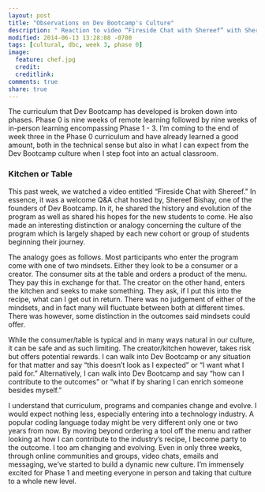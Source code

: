 ```yaml
---
layout: post
title: "Observations on Dev Bootcamp's Culture"
description: " Reaction to video “Fireside Chat with Shereef” with Shereef Bishay."
modified: 2014-06-13 13:28:08 -0700
tags: [cultural, dbc, week 3, phase 0]
image:
  feature: chef.jpg
  credit: 
  creditlink: 
comments: true
share: true
---
```


The curriculum that Dev Bootcamp has developed is broken down into phases. Phase 0 is nine weeks of remote learning followed by nine weeks of in-person learning encompassing Phase 1 - 3. I’m coming to the end of week three in the Phase 0 curriculum and have already learned a good amount, both in the technical sense but also in what I can expect from the Dev Bootcamp culture when I step foot into an actual classroom.

### Kitchen or Table

<!-- <figure><img src="../images/chef.jpg" alt="Chef in Kitchen" width="100%"></figure> -->

This past week,  we watched a video entitled “Fireside Chat with Shereef.” In essence, it was a welcome Q&A chat hosted by, Shereef Bishay, one of the founders of Dev Bootcamp. In it, he shared the history and evolution of the program as well as shared his hopes for the new students to come. He also made an interesting distinction or analogy concerning the culture of the program which is largely shaped by each new cohort or group of students beginning their journey.
					
The analogy goes as follows. Most participants who enter the program come with one of two mindsets. Either they look to be a consumer or a creator. The consumer sits at the table and orders a product of the menu. They pay this in exchange for that. The creator on the other hand, enters the kitchen and seeks to make something. They ask, if I put this into the recipe, what can I get out in return. There was no judgement of either of the mindsets, and in fact many will fluctuate between both at different times. There was however, some distinction in the outcomes said mindsets could offer.
					
While the consumer/table is typical and in many ways natural in our culture, it can be safe and as such limiting. The creator/kitchen however, takes risk but offers potential rewards. I can walk into Dev Bootcamp or any situation for that matter and say “this doesn’t look as I expected” or “I want what I paid for.” Alternatively, I can walk into Dev Bootcamp and say “how can I contribute to the outcomes” or “what if by sharing I can enrich someone besides myself.”

I understand that curriculum, programs and companies change and evolve. I would expect nothing less, especially entering into a technology industry. A popular coding language today might be very different only one or two years from now. By moving beyond ordering a tool off the menu and rather looking at how I can contribute to the industry’s recipe, I become party to the outcome. I too am changing and evolving. Even in only three weeks, through online communities and groups, video chats, emails and messaging, we’ve started to build a dynamic new culture. I’m immensely excited for Phase 1 and meeting everyone in person and taking that culture to a whole new level.